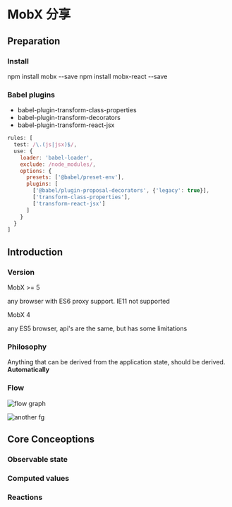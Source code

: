# MobX 分享

## Preparation

### Install

npm install mobx --save
npm install mobx-react --save

### Babel plugins

- babel-plugin-transform-class-properties
- babel-plugin-transform-decorators
- babel-plugin-transform-react-jsx

```javascript
rules: [
  test: /\.(js|jsx)$/,
  use: {
    loader: 'babel-loader',
    exclude: /node_modules/,
    options: {
      presets: ['@babel/preset-env'],
      plugins: [
        ['@babel/plugin-proposal-decorators', {'legacy': true}],
        ['transform-class-properties'],
        ['transform-react-jsx']
      ]
    }
  }
]
```

## Introduction

### Version

MobX >= 5

any browser with ES6 proxy support. IE11 not supported

MobX 4

any ES5 browser, api's are the same, but has some limitations

### Philosophy

Anything that can be derived from the application state, should be derived. **Automatically**

### Flow

![flow graph](https://mobx.js.org/docs/flow.png)

![another fg](https://mobx.js.org/getting-started-assets/overview.png)

## Core Conceoptions

### Observable state

### Computed values

### Reactions
